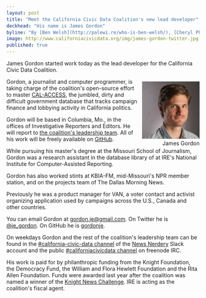 ```yaml
---
layout: post
title: "Meet the California Civic Data Coalition's new lead developer"
deckhead: "His name is James Gordon"
byline: "By [Ben Welsh](http://palewi.re/who-is-ben-welsh/), [Cheryl Phillips](http://www.twitter.com/cephillips), [Aaron Williams](http://aboutaaron.com/) and [Jennifer LaFleur](https://twitter.com/j_la28)"
image: http://www.californiacivicdata.org/img/james-gordon-twitter.jpg
published: true
---
```


James Gordon started work today as the lead developer for the California Civic Data Coalition.

<figure style="margin: 8px 0 0 10px; float:right;">
    <img alt="James Gordon" title="James Gordon" src="/img/james-gordon.jpg" height="150">
    <figcaption style="text-align:right;">James Gordon</figcaption>
</figure>

Gordon, a journalist and computer programmer, is taking charge of the coalition's
open-source effort to master [CAL-ACCESS](http://cal-access.ss.ca.gov/), the
jumbled, dirty and difficult government database that tracks campaign finance
and lobbying activity in California politics.

Gordon will be based in Columbia, Mo., in the offices of Investigative Reporters and Editors.
He will report to [the coalition's leadership team](/about/). All of his work will be
freely available on [GitHub](https://github.com/california-civic-data-coalition).

While pursuing his master's degree at the Missouri School of Journalism,
Gordon was a research assistant in the database library of at IRE's National
Institute for Computer-Assisted Reporting.

Gordon has also worked stints at KBIA-FM, mid-Missouri's NPR member station,
and on the projects team of The Dallas Morning News.

Previously he was a product manager for VAN, a voter contact and activist
organizing application used by campaigns across the U.S., Canada and other countries.

You can email Gordon at [gordon.je@gmail.com](mailto:gordon.je@gmail.com). On Twitter he is [@je_gordon](https://twitter.com/je_gordon). On GitHub he is [gordonje](https://github.com/gordonje).

On weekdays Gordon and the rest of the coalition's leadership team can be found
in the [#california-civic-data channel](https://newsnerdery.slack.com/messages/california-civic-data/) of the [News Nerdery](http://newsnerdery.org/) Slack account and the public [#californiacivicdata channel](http://webchat.freenode.net/?channels=californiacivicdata)
on freenode IRC.

His work is paid for by philanthropic funding from the Knight Foundation, the Democracy Fund, the William and Flora Hewlett Foundation and the Rita Allen Foundation. Funds were awarded last year after the coalition was named a
winner of the [Knight News Challenge](/2015/07/22/knight-news-challenge/). IRE is acting as the coalition's fiscal agent.
